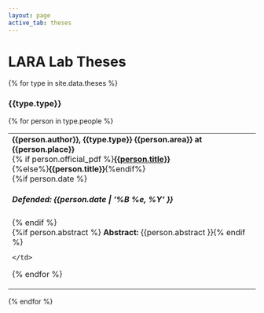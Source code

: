 ```yaml
---
layout: page
active_tab: theses
---
```



# LARA Lab Theses

{% for type in site.data.theses %}

<h3>{{type.type}}</h3>

<div class="table-wrapper">
<div class="table-scroll">
<table class="people">
  <tbody>
  <tr>
  {% for person in type.people %}
	<td>
	 <h4 style="display: inline;">{{person.author}}, {{type.type}} {{person.area}} at {{person.place}}</h4><br>
	 {% if person.official_pdf %}<h4 style="display: inline;"><a href="{{person.official_pdf}}" aria-label="{{person.author}}'s dissertation">{{person.title}}</a></h4>{%else%}<h4 style="display: inline;">{{person.title}}</h4>{%endif%}<br>
	 {%if person.date %}<h5> Defended: {{person.date | '%B %e, %Y' }}</h5>{% endif %}<br>
	 {%if person.abstract %} <b>Abstract:</b> {{person.abstract }}{% endif %}
	 
	 
	</td>
	
  {% endfor %}
  </tr>
  </tbody>
</table>
</div>
</div>





{% endfor %}
